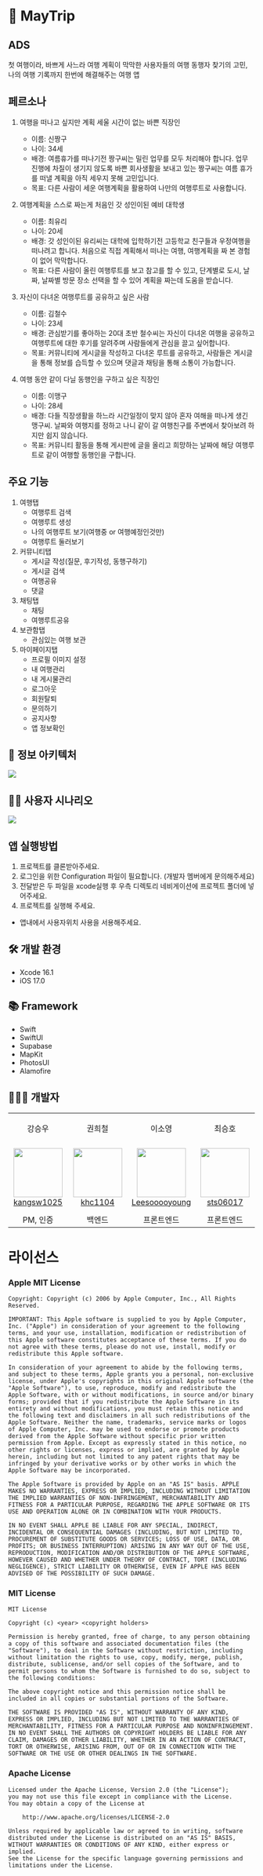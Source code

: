 # 🧳 MayTrip

## ADS

첫 여행이라, 바쁘게 사느라 여행 계획이 막막한 사용자들의 여행 동행자 찾기의 고민, 나의 여행 기록까지 한번에 해결해주는 여행 앱

## 페르소나

1. 여행을 떠나고 싶지만 계획 세울 시간이 없는 바쁜 직장인
   - 이름: 신짱구
   - 나이: 34세
   - 배경: 여름휴가를 떠나기전 짱구씨는 밀린 업무를 모두 처리해야 합니다. 업무 진행에 차질이 생기지 않도록 바쁜 회사생활을 보내고 있는 짱구씨는 여름 휴가를 떠낼 계획을 아직 세우지 못해 고민입니다.
   - 목표: 다른 사람이 세운 여행계획을 활용하여 나만의 여행루트로 사용합니다.
     
2. 여행계획을 스스로 짜는게 처음인 갓 성인이된 예비 대학생
    - 이름: 최유리
    - 나이: 20세
    - 배경: 갓 성인이된 유리씨는 대학에 입학하기전 고등학교 친구들과 우정여행을 떠나려고 합니다. 처음으로 직접 계획해서 떠나는 여행, 여행계획을 짜 본 경험이 없어 막막합니다.
    - 목표: 다른 사람이 올린 여행루트를 보고 참고를 할 수 있고, 단계별로 도시, 날짜, 날짜별 방문 장소 선택을 할 수 있어 계획을 짜는데 도움을 받습니다.
  
3. 자신이 다녀온 여행루트를 공유하고 싶은 사람
    - 이름: 김철수
    - 나이: 23세
    - 배경: 관심받기를 좋아하는 20대 초반 철수씨는 자신이 다녀온 여행을 공유하고 여행루트에 대한 후기를 알려주며 사람들에게 관심을 끌고 싶어합니다.
    - 목표: 커뮤니티에 게시글을 작성하고 다녀온 루트를 공유하고, 사람들은 게시글을 통해 정보를 습득할 수 있으며 댓글과 채팅을 통해 소통이 가능합니다.
      
4. 여행 동안 같이 다닐 동행인을 구하고 싶은 직장인
    - 이름: 이맹구
    - 나이: 28세
    - 배경: 다들 직장생활을 하느라 시간일정이 맞지 않아 혼자 여해을 떠나게 생긴 맹구씨. 날짜와 여행지를 정하고 나니 같이 갈 여행친구를 주변에서 찾아보려 하지만 쉽지 않습니다.
    - 목표: 커뮤니티 활동을 통해 게시판에 글을 올리고 희망하는 날짜에 해당 여행루트로 같이 여행할 동행인을 구합니다.
     
## 주요 기능

1. 여행탭
    - 여행루트 검색
    - 여행루트 생성
    - 나의 여행루트 보기(여행중 or 여행예정인것만)
    - 여행루트 둘러보기
2. 커뮤니티탭
    - 게시글 작성(질문, 후기작성, 동행구하기)
    - 게시글 검색
    - 여행공유
    - 댓글
3. 채팅탭
    - 채팅
    - 여행루트공유
4. 보관함탭
    - 관심있는 여행 보관
5. 마이페이지탭
    - 프로필 이미지 설정
    - 내 여행관리
    - 내 게시물관리
    - 로그아웃
    - 회원탈퇴
    - 문의하기
    - 공지사항
    - 앱 정보확인

## 📖 정보 아키텍처

<img src="https://github.com/user-attachments/assets/d2ba8206-a0fb-4fb3-bd46-9f681311444e">

## 🙋‍♂️ 사용자 시나리오

<img src="https://github.com/user-attachments/assets/eb844f88-b56e-4888-ad20-fe47ad9a71af">

## 앱 실행방법
  
  1. 프로젝트를 클론받아주세요.
  2. 로그인을 위한 Configuration 파일이 필요합니다. (개발자 멤버에게 문의해주세요)
  3. 전달받은 두 파일을 xcode실행 후 우측 디렉토리 네비게이션에 프로젝트 폴더에 넣어주세요.
  5. 프로젝트를 실행해 주세요.
   * 앱내에서 사용자위치 사용을 서용해주세요.

## 🛠️ 개발 환경

   - Xcode 16.1
   - iOS 17.0

## 📚 Framework

   - Swift
   - SwiftUI
   - Supabase
   - MapKit
   - PhotosUI
   - Alamofire
  
## 🧑🏻‍💻 개발자

<table>
    <tr>
        <td align="center" width="130px">
            <p>강승우</p>
        </td>
        <td align="center" width="130px">
            <p>권희철</p>
        </td>
        <td align="center" width="130px">
            <p>이소영</p>
        </td>
        <td align="center" width="130px">
            <p>최승호</p>
        </td>
    </tr>
    <tr height="140px">
        <td align="center" width="130px">
            <a href="https://github.com/kangsw1025"><img height="100px" width="100px" src="https://avatars.githubusercontent.com/u/62426665?v=4"/></a>
            <br />
            <a href="https://github.com/kangsw1025">kangsw1025</a>
        </td>
        <td align="center" width="130px">
            <a href="https://github.com/khc1104"><img height="100px" width="100px" src="https://avatars.githubusercontent.com/u/633112?v=4"/></a>
            <br />
            <a href="https://github.com/khc1104">khc1104</a>
        </td>
        <td align="center" width="130px">
            <a href="https://github.com/Leesooooyoung"><img height="100px" width="100px" src="https://avatars.githubusercontent.com/u/171101080?v=4"/></a>
            <br />
            <a href="https://github.com/Leesooooyoung">Leesooooyoung</a>
        </td>
        <td align="center" width="130px">
            <a href="https://github.com/sts06017"><img height="100px" width="100px" src="https://avatars.githubusercontent.com/u/87319059?v=4"/></a>
            <br />
            <a href="https://github.com/sts06017">sts06017</a>
        </td>
    </tr>
    <tr height="30px">
        <td align="center" width="130px">
            <span>PM, 인증</span>
        </td>
        <td align="center" width="130px">
            <span>백엔드</span>
        </td>
        <td align="center" width="130px">
            <span>프론트엔드</span>
        </td>
        <td align="center" width="130px">
            <span>프론트엔드</span>
        </td>
    </tr>
</table>

# 라이선스
### Apple MIT License
```
Copyright: Copyright (c) 2006 by Apple Computer, Inc., All Rights Reserved.

IMPORTANT: This Apple software is supplied to you by Apple Computer, Inc. ("Apple") in consideration of your agreement to the following terms, and your use, installation, modification or redistribution of this Apple software constitutes acceptance of these terms. If you do not agree with these terms, please do not use, install, modify or redistribute this Apple software.

In consideration of your agreement to abide by the following terms, and subject to these terms, Apple grants you a personal, non-exclusive license, under Apple's copyrights in this original Apple software (the "Apple Software"), to use, reproduce, modify and redistribute the Apple Software, with or without modifications, in source and/or binary forms; provided that if you redistribute the Apple Software in its entirety and without modifications, you must retain this notice and the following text and disclaimers in all such redistributions of the Apple Software. Neither the name, trademarks, service marks or logos of Apple Computer, Inc. may be used to endorse or promote products derived from the Apple Software without specific prior written permission from Apple. Except as expressly stated in this notice, no other rights or licenses, express or implied, are granted by Apple herein, including but not limited to any patent rights that may be infringed by your derivative works or by other works in which the Apple Software may be incorporated.

The Apple Software is provided by Apple on an "AS IS" basis. APPLE MAKES NO WARRANTIES, EXPRESS OR IMPLIED, INCLUDING WITHOUT LIMITATION THE IMPLIED WARRANTIES OF NON-INFRINGEMENT, MERCHANTABILITY AND FITNESS FOR A PARTICULAR PURPOSE, REGARDING THE APPLE SOFTWARE OR ITS USE AND OPERATION ALONE OR IN COMBINATION WITH YOUR PRODUCTS.

IN NO EVENT SHALL APPLE BE LIABLE FOR ANY SPECIAL, INDIRECT, INCIDENTAL OR CONSEQUENTIAL DAMAGES (INCLUDING, BUT NOT LIMITED TO, PROCUREMENT OF SUBSTITUTE GOODS OR SERVICES; LOSS OF USE, DATA, OR PROFITS; OR BUSINESS INTERRUPTION) ARISING IN ANY WAY OUT OF THE USE, REPRODUCTION, MODIFICATION AND/OR DISTRIBUTION OF THE APPLE SOFTWARE, HOWEVER CAUSED AND WHETHER UNDER THEORY OF CONTRACT, TORT (INCLUDING NEGLIGENCE), STRICT LIABILITY OR OTHERWISE, EVEN IF APPLE HAS BEEN ADVISED OF THE POSSIBILITY OF SUCH DAMAGE.
```

### MIT License
```
MIT License

Copyright (c) <year> <copyright holders>

Permission is hereby granted, free of charge, to any person obtaining a copy of this software and associated documentation files (the "Software"), to deal in the Software without restriction, including without limitation the rights to use, copy, modify, merge, publish, distribute, sublicense, and/or sell copies of the Software, and to permit persons to whom the Software is furnished to do so, subject to the following conditions:

The above copyright notice and this permission notice shall be included in all copies or substantial portions of the Software.

THE SOFTWARE IS PROVIDED "AS IS", WITHOUT WARRANTY OF ANY KIND, EXPRESS OR IMPLIED, INCLUDING BUT NOT LIMITED TO THE WARRANTIES OF MERCHANTABILITY, FITNESS FOR A PARTICULAR PURPOSE AND NONINFRINGEMENT. IN NO EVENT SHALL THE AUTHORS OR COPYRIGHT HOLDERS BE LIABLE FOR ANY CLAIM, DAMAGES OR OTHER LIABILITY, WHETHER IN AN ACTION OF CONTRACT, TORT OR OTHERWISE, ARISING FROM, OUT OF OR IN CONNECTION WITH THE SOFTWARE OR THE USE OR OTHER DEALINGS IN THE SOFTWARE.
```

### Apache License
```
Licensed under the Apache License, Version 2.0 (the "License");
you may not use this file except in compliance with the License.
You may obtain a copy of the License at

    http://www.apache.org/licenses/LICENSE-2.0

Unless required by applicable law or agreed to in writing, software
distributed under the License is distributed on an "AS IS" BASIS,
WITHOUT WARRANTIES OR CONDITIONS OF ANY KIND, either express or implied.
See the License for the specific language governing permissions and
limitations under the License.
```
